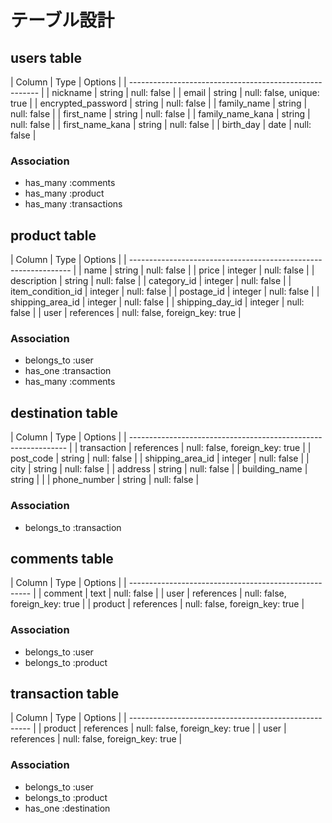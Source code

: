 # テーブル設計

## users table

| Column             | Type   | Options                   |
| ------------------------------------------------------- |
| nickname           | string | null: false               |
| email              | string | null: false, unique: true |
| encrypted_password | string | null: false               |
| family_name        | string | null: false               |
| first_name         | string | null: false               |
| family_name_kana   | string | null: false               |
| first_name_kana    | string | null: false               |
| birth_day          | date   | null: false               |

### Association

- has_many :comments
- has_many :product
- has_many :transactions



## product table

| Column            | Type       | Options                        |
| --------------------------------------------------------------- |
| name              | string     | null: false                    |
| price             | integer    | null: false                    |
| description       | string     | null: false                    |
| category_id       | integer    | null: false                    |
| item_condition_id | integer    | null: false                    |
| postage_id        | integer    | null: false                    |
| shipping_area_id  | integer    | null: false                    |
| shipping_day_id   | integer    | null: false                    |
| user              | references | null: false, foreign_key: true |


### Association

- belongs_to :user
- has_one :transaction
- has_many :comments


## destination table

| Column           | Type       | Options                        |
| -------------------------------------------------------------- |
| transaction      | references | null: false, foreign_key: true |
| post_code        | string     | null: false                    |
| shipping_area_id | integer    | null: false                    |
| city             | string     | null: false                    |
| address          | string     | null: false                    |
| building_name    | string     |                                |
| phone_number     | string     | null: false                    |

### Association

- belongs_to :transaction


## comments table

| Column  | Type       | Options                        |
| ----------------------------------------------------- |
| comment | text       | null: false                    |
| user    | references | null: false, foreign_key: true |
| product | references | null: false, foreign_key: true |


### Association

- belongs_to :user
- belongs_to :product

## transaction table

| Column  | Type       | Options                        |
| ----------------------------------------------------- |
| product | references | null: false, foreign_key: true |
| user    | references | null: false, foreign_key: true |

### Association

- belongs_to :user
- belongs_to :product
- has_one :destination